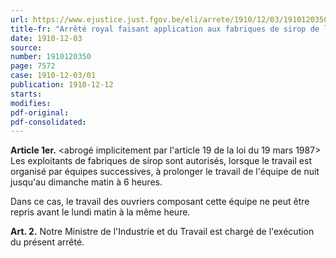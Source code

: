 ```yaml
---
url: https://www.ejustice.just.fgov.be/eli/arrete/1910/12/03/1910120350/justel
title-fr: "Arrêté royal faisant application aux fabriques de sirop de l'article 5, alinéa 2, de la loi du 17 juillet 1905."
date: 1910-12-03
source:
number: 1910120350
page: 7572
case: 1910-12-03/01
publication: 1910-12-12
starts:
modifies:
pdf-original:
pdf-consolidated:
---
```


**Article 1er.** <abrogé implicitement par l'article 19 de la loi du 19 mars 1987> Les exploitants de fabriques de sirop sont autorisés, lorsque le travail est organisé par équipes successives, à prolonger le travail de l'équipe de nuit jusqu'au dimanche matin à 6 heures.

Dans ce cas, le travail des ouvriers composant cette équipe ne peut être repris avant le lundi matin à la même heure.

**Art. 2.** Notre Ministre de l'Industrie et du Travail est chargé de l'exécution du présent arrêté.
